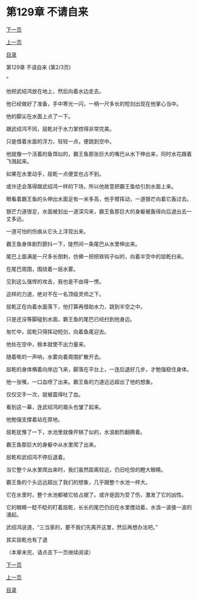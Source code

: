 <h1>第129章   不请自来</h1>
            <div><p><a href="./0386_%E7%AC%AC129%E7%AB%A0_%E4%B8%8D%E8%AF%B7%E8%87%AA%E6%9D%A5.md">下一页</a></p><p><a href="./0384_%E7%AC%AC129%E7%AB%A0_%E4%B8%8D%E8%AF%B7%E8%87%AA%E6%9D%A5.md">上一页</a></p><p><a href="../">目录</a></p></div>
            <div><p>第129章   不请自来 (第2/3页)</p><p>”</p><p>他把武绍鸿放在地上，然后向着水边走去。</p><p>他已经做好了准备，手中寒光一闪，一柄一尺多长的短剑出现在他掌心当中。</p><p>他的脚尖在水面上点了一下。</p><p>跟武绍鸿不同，屈乾对于水力掌控得非常完美。</p><p>只是借着水面的浮力，轻轻一点，便跳到空中。</p><p>他就像一个活着的鱼饵似的，霸王鱼那张巨大的嘴巴从水下伸出来，同时水花跟着飞溅起来。</p><p>如果在水里动手，屈乾一点便宜也占不到。</p><p>或许还会落得跟武绍鸿一样的下场，所以他故意把霸王鱼给引到水面上来。</p><p>眼看着霸王鱼的头伸出水面足有一米多高，他手臂挥动，一道银芒向着它轰过去。</p><p>银芒力道很足，水面被划出一道深沟来，霸王鱼那巨大的身躯被轰得向后退出去一丈多远。</p><p>一道可怕的伤痕从它头上浮现出来。</p><p>霸王鱼身体剧烈颤抖一下，陡然间一条尾巴从水里伸出来。</p><p>尾巴上面满是一尺多长倒刺，仿佛一把把铁钩子似的，向着半空中的屈乾扫来。</p><p>在尾巴周围，围绕着一层水雾。</p><p>见到这么强悍的攻击，我也是不由得一愣。</p><p>这样的力道，绝对不在一名顶级灵师之下。</p><p>屈乾正在向着水面落下，他打算再借助水力，跳到半空之中。</p><p>只是还没等脚碰到水面，霸王鱼的尾巴已经扫到他身边。</p><p>匆忙中，屈乾只得挥动短剑，向着鱼尾迎去。</p><p>他处在空中，根本就使不出力量来。</p><p>随着嘭的一声响，水雾向着周围扩散开去。</p><p>屈乾的身体横着向岸边飞来，脚落在平台上，一连后退好几步，才勉强稳住身体。</p><p>他一张嘴，一口血喷了出来。霸王鱼的力道远远超出了他的想象。</p><p>仅仅交手一次，就被震得吐了血。</p><p>看到这一幕，连武绍鸿的眉头也皱了起来。</p><p>他勉强支撑着站在原地。</p><p>屈乾犹豫了一下，水池里就像开锅了似的，水浪剧烈翻腾着。</p><p>霸王鱼那巨大的身躯中从水里爬了出来。</p><p>屈乾和武绍鸿不停后退着。</p><p>当它整个从水里爬出来时，我们虽然距离较远，仍旧吃惊的瞪大眼睛。</p><p>霸王鱼的个头远远超出了我们的想象，几乎跟整个水池一样大。</p><p>它在水里时，整个水池都被它给占据了。或许是因为受了伤，激发了它的凶性。</p><p>它的眼睛一眨不眨的盯着屈乾，长长的尾巴仍旧在水里搅动着，水浪一波接一波的涌起。</p><p>武绍鸿说道，“三当家的，要不我们先离开这里，然后再想办法吧。”</p><p>其实屈乾也有了退</p><p>（本章未完，请点击下一页继续阅读）</p></div>
            <div><p><a href="./0386_%E7%AC%AC129%E7%AB%A0_%E4%B8%8D%E8%AF%B7%E8%87%AA%E6%9D%A5.md">下一页</a></p><p><a href="./0384_%E7%AC%AC129%E7%AB%A0_%E4%B8%8D%E8%AF%B7%E8%87%AA%E6%9D%A5.md">上一页</a></p><p><a href="../">目录</a></p></div>